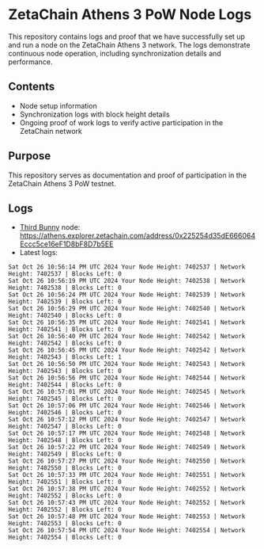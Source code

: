 # ZetaChain Athens 3 PoW Node Logs
This repository contains logs and proof that we have successfully set up and run a node on the ZetaChain Athens 3 network. The logs demonstrate continuous node operation, including synchronization details and performance.

## Contents
- Node setup information
- Synchronization logs with block height details
- Ongoing proof of work logs to verify active participation in the ZetaChain network

## Purpose
This repository serves as documentation and proof of participation in the ZetaChain Athens 3 PoW testnet.

## Logs

- [Third Bunny](https://thirdbunny.xyz/) node: https://athens.explorer.zetachain.com/address/0x225254d35dE666064Eccc5ce16eF1D8bF8D7b5EE
- Latest logs:
```
Sat Oct 26 10:56:14 PM UTC 2024 Your Node Height: 7402537 | Network Height: 7402537 | Blocks Left: 0
Sat Oct 26 10:56:19 PM UTC 2024 Your Node Height: 7402538 | Network Height: 7402538 | Blocks Left: 0
Sat Oct 26 10:56:24 PM UTC 2024 Your Node Height: 7402539 | Network Height: 7402539 | Blocks Left: 0
Sat Oct 26 10:56:29 PM UTC 2024 Your Node Height: 7402540 | Network Height: 7402540 | Blocks Left: 0
Sat Oct 26 10:56:35 PM UTC 2024 Your Node Height: 7402541 | Network Height: 7402541 | Blocks Left: 0
Sat Oct 26 10:56:40 PM UTC 2024 Your Node Height: 7402542 | Network Height: 7402542 | Blocks Left: 0
Sat Oct 26 10:56:45 PM UTC 2024 Your Node Height: 7402542 | Network Height: 7402543 | Blocks Left: 1
Sat Oct 26 10:56:50 PM UTC 2024 Your Node Height: 7402543 | Network Height: 7402543 | Blocks Left: 0
Sat Oct 26 10:56:56 PM UTC 2024 Your Node Height: 7402544 | Network Height: 7402544 | Blocks Left: 0
Sat Oct 26 10:57:01 PM UTC 2024 Your Node Height: 7402545 | Network Height: 7402545 | Blocks Left: 0
Sat Oct 26 10:57:06 PM UTC 2024 Your Node Height: 7402546 | Network Height: 7402546 | Blocks Left: 0
Sat Oct 26 10:57:12 PM UTC 2024 Your Node Height: 7402547 | Network Height: 7402547 | Blocks Left: 0
Sat Oct 26 10:57:17 PM UTC 2024 Your Node Height: 7402548 | Network Height: 7402548 | Blocks Left: 0
Sat Oct 26 10:57:22 PM UTC 2024 Your Node Height: 7402549 | Network Height: 7402549 | Blocks Left: 0
Sat Oct 26 10:57:27 PM UTC 2024 Your Node Height: 7402550 | Network Height: 7402550 | Blocks Left: 0
Sat Oct 26 10:57:33 PM UTC 2024 Your Node Height: 7402551 | Network Height: 7402551 | Blocks Left: 0
Sat Oct 26 10:57:38 PM UTC 2024 Your Node Height: 7402552 | Network Height: 7402552 | Blocks Left: 0
Sat Oct 26 10:57:43 PM UTC 2024 Your Node Height: 7402552 | Network Height: 7402552 | Blocks Left: 0
Sat Oct 26 10:57:48 PM UTC 2024 Your Node Height: 7402553 | Network Height: 7402553 | Blocks Left: 0
Sat Oct 26 10:57:54 PM UTC 2024 Your Node Height: 7402554 | Network Height: 7402554 | Blocks Left: 0
```
